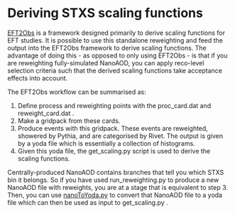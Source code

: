 # Deriving STXS scaling functions

[EFT2Obs](https://github.com/ajgilbert/EFT2Obs) is a framework designed primarily to derive scaling functions for EFT studies. It is possible to use this standalone reweighting and feed the output into the EFT2Obs framework to derive scaling functions. The advantage of doing this - as opposed to only using EFT2Obs - is that if you are reweighting fully-simulated NanoAOD, you can apply reco-level selection criteria such that the derived scaling functions take acceptance effects into account.

The EFT2Obs workflow can be summarised as:
1. Define process and reweighting points with the proc_card.dat and reweight_card.dat .
2. Make a gridpack from these cards.
3. Produce events with this gridpack. These events are reweighted, showered by Pythia, and are categorised by Rivet. The output is given by a yoda file which is essentially a collection of histograms.
4. Given this yoda file, the get_scaling.py script is used to derive the scaling functions.

Centrally-produced NanoAOD contains branches that tell you which STXS bin it belongs. So if you have used run_reweighting.py to produce a new NanoAOD file with reweights, you are at a stage that is equivalent to step 3. Then, you can use [nanoToYoda.py](scripts/nanoToYoda.py) to convert that NanoAOD file to a yoda file which can then be used as input to get_scaling.py .